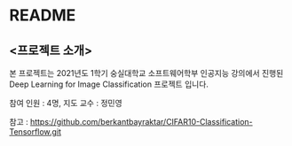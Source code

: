 # README

## <프로젝트 소개>

본 프로젝트는 2021년도 1학기 숭실대학교 소프트웨어학부 인공지능 강의에서 진행된 Deep Learning for Image Classification 프로젝트 입니다. 
 
  참여 인원 : 4명, 지도 교수 : 정민영


참고 : https://github.com/berkantbayraktar/CIFAR10-Classification-Tensorflow.git
